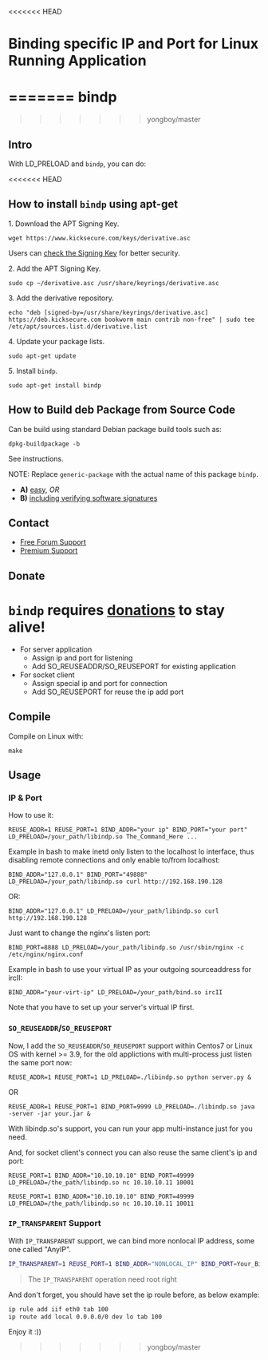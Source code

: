 <<<<<<< HEAD
# Binding specific IP and Port for Linux Running Application #
=======
bindp
=====
>>>>>>> yongboy/master

## Intro

With LD\_PRELOAD and `bindp`, you can do:

<<<<<<< HEAD
## How to install `bindp` using apt-get ##

1\. Download the APT Signing Key.

```
wget https://www.kicksecure.com/keys/derivative.asc
```

Users can [check the Signing Key](https://www.kicksecure.com/wiki/Signing_Key) for better security.

2\. Add the APT Signing Key.

```
sudo cp ~/derivative.asc /usr/share/keyrings/derivative.asc
```

3\. Add the derivative repository.

```
echo "deb [signed-by=/usr/share/keyrings/derivative.asc] https://deb.kicksecure.com bookworm main contrib non-free" | sudo tee /etc/apt/sources.list.d/derivative.list
```

4\. Update your package lists.

```
sudo apt-get update
```

5\. Install `bindp`.

```
sudo apt-get install bindp
```

## How to Build deb Package from Source Code ##

Can be build using standard Debian package build tools such as:

```
dpkg-buildpackage -b
```

See instructions.

NOTE: Replace `generic-package` with the actual name of this package `bindp`.

* **A)** [easy](https://www.kicksecure.com/wiki/Dev/Build_Documentation/generic-package/easy), _OR_
* **B)** [including verifying software signatures](https://www.kicksecure.com/wiki/Dev/Build_Documentation/generic-package)

## Contact ##

* [Free Forum Support](https://forums.kicksecure.com)
* [Premium Support](https://www.kicksecure.com/wiki/Premium_Support)

## Donate ##

`bindp` requires [donations](https://www.kicksecure.com/wiki/Donate) to stay alive!
=======
- For server application
    - Assign ip and port for listening
    - Add SO_REUSEADDR/SO_REUSEPORT for existing application
- For socket client
    - Assign special ip and port for connection
    - Add SO_REUSEPORT for reuse the ip add port

## Compile

Compile on Linux with:

    make

## Usage

### IP & Port

How to use it:

    REUSE_ADDR=1 REUSE_PORT=1 BIND_ADDR="your ip" BIND_PORT="your port" LD_PRELOAD=/your_path/libindp.so The_Command_Here ...


Example in bash to make inetd only listen to the localhost
lo interface, thus disabling remote connections and only
enable to/from localhost:

    BIND_ADDR="127.0.0.1" BIND_PORT="49888" LD_PRELOAD=/your_path/libindp.so curl http://192.168.190.128

OR:

    BIND_ADDR="127.0.0.1" LD_PRELOAD=/your_path/libindp.so curl http://192.168.190.128

Just want to change the nginx's listen port:

    BIND_PORT=8888 LD_PRELOAD=/your_path/libindp.so /usr/sbin/nginx -c /etc/nginx/nginx.conf

Example in bash to use your virtual IP as your outgoing
sourceaddress for ircII:

    BIND_ADDR="your-virt-ip" LD_PRELOAD=/your_path/bind.so ircII

Note that you have to set up your server's virtual IP first.

### `SO_REUSEADDR`/`SO_REUSEPORT`

Now, I add the `SO_REUSEADDR`/`SO_REUSEPORT` support within Centos7 or Linux OS with kernel >= 3.9, for the old applictions with multi-process just listen the same port now:

    REUSE_ADDR=1 REUSE_PORT=1 LD_PRELOAD=./libindp.so python server.py &

OR

    REUSE_ADDR=1 REUSE_PORT=1 BIND_PORT=9999 LD_PRELOAD=./libindp.so java -server -jar your.jar &

With libindp.so's support, you can run your app multi-instance just for you need.

And, for socket client's connect you can also reuse the same client's ip and port:

    REUSE_PORT=1 BIND_ADDR="10.10.10.10" BIND_PORT=49999 LD_PRELOAD=/the_path/libindp.so nc 10.10.10.11 10001

    REUSE_PORT=1 BIND_ADDR="10.10.10.10" BIND_PORT=49999 LD_PRELOAD=/the_path/libindp.so nc 10.10.10.11 10011

### `IP_TRANSPARENT` Support

With `IP_TRANSPARENT` support, we can bind more nonlocal IP address, some one called "AnyIP".

```bash
IP_TRANSPARENT=1 REUSE_PORT=1 BIND_ADDR="NONLOCAL_IP" BIND_PORT=Your_Bind_Port LD_PRELOAD=/the_path/libindp.so nc The_Target_Address The_Target_Port
```

> The `IP_TRANSPARENT` operation need root right

And don't forget, you should have set the ip roule before, as below example:

```bash
ip rule add iif eth0 tab 100
ip route add local 0.0.0.0/0 dev lo tab 100
```

Enjoy it :))
>>>>>>> yongboy/master
